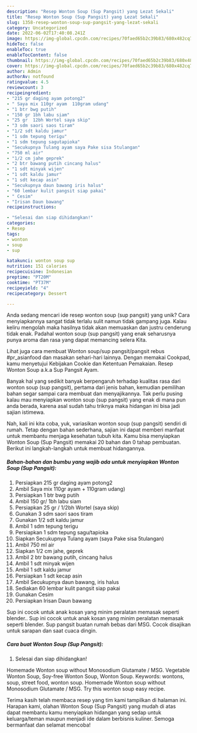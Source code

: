 ```yaml
---
description: "Resep Wonton Soup (Sup Pangsit) yang Lezat Sekali"
title: "Resep Wonton Soup (Sup Pangsit) yang Lezat Sekali"
slug: 1358-resep-wonton-soup-sup-pangsit-yang-lezat-sekali
category: Uncategorized
date: 2022-06-02T17:40:08.241Z
image: https://img-global.cpcdn.com/recipes/70faed65b2c39b83/680x482cq70/wonton-soup-sup-pangsit-foto-resep-utama.jpg
hideToc: false
enableToc: true
enableTocContent: false
thumbnail: https://img-global.cpcdn.com/recipes/70faed65b2c39b83/680x482cq70/wonton-soup-sup-pangsit-foto-resep-utama.jpg
cover: https://img-global.cpcdn.com/recipes/70faed65b2c39b83/680x482cq70/wonton-soup-sup-pangsit-foto-resep-utama.jpg
author: Admin
authorAv: notfound
ratingvalue: 4.5
reviewcount: 3
recipeingredient:
- "215 gr daging ayam potong2"
- " Saya mix 110gr ayam  110gram udang"
- "1 btr bwg putih"
- "150 gr 1bh labu siam"
- "25 gr  12bh Wortel saya skip"
- "3 sdm saori saos tiram"
- "1/2 sdt kaldu jamur"
- "1 sdm tepung terigu"
- "1 sdm tepung sagutapioka"
- "Secukupnya Tulang ayam saya Pake sisa 5tulangan"
- "750 ml air"
- "1/2 cm jahe geprek"
- "2 btr bawang putih cincang halus"
- "1 sdt minyak wijen"
- "1 sdt kaldu jamur"
- "1 sdt kecap asin"
- "Secukupnya daun bawang iris halus"
- "60 lembar kulit pangsit siap pakai"
- " Cesim"
- "Irisan Daun bawang"
recipeinstructions:

- "Selesai dan siap dihidangkan!"
categories:
- Resep
tags:
- wonton
- soup
- sup

katakunci: wonton soup sup 
nutrition: 151 calories
recipecuisine: Indonesian
preptime: "PT20M"
cooktime: "PT37M"
recipeyield: "4"
recipecategory: Dessert

---
```





Anda sedang mencari ide resep wonton soup (sup pangsit) yang unik? Cara menyiapkannya sangat tidak terlalu sulit namun tidak gampang juga. Kalau keliru mengolah maka hasilnya tidak akan memuaskan dan justru cenderung tidak enak. Padahal wonton soup (sup pangsit) yang enak seharusnya punya aroma dan rasa yang dapat memancing selera Kita.





Lihat juga cara membuat Wonton soup/sup pangsit/pangsit rebus #pr_asianfood dan masakan sehari-hari lainnya. Dengan memakai Cookpad, kamu menyetujui Kebijakan Cookie dan Ketentuan Pemakaian. Resep Wonton Soup a.k.a Sup Pangsit Ayam.

Banyak hal yang sedikit banyak berpengaruh terhadap kualitas rasa dari wonton soup (sup pangsit), pertama dari jenis bahan, kemudian pemilihan bahan segar sampai cara membuat dan menyajikannya. Tak perlu pusing kalau mau menyiapkan wonton soup (sup pangsit) yang enak di mana pun anda berada, karena asal sudah tahu triknya maka hidangan ini bisa jadi sajian istimewa.






Nah, kali ini kita coba, yuk, variasikan wonton soup (sup pangsit) sendiri di rumah. Tetap dengan bahan sederhana, sajian ini dapat memberi manfaat untuk membantu menjaga kesehatan tubuh kita. Kamu bisa menyiapkan Wonton Soup (Sup Pangsit) memakai 20 bahan dan 0 tahap pembuatan. Berikut ini langkah-langkah untuk membuat hidangannya.

<!--inarticleads1-->

##### Bahan-bahan dan bumbu yang wajib ada untuk menyiapkan Wonton Soup (Sup Pangsit):

1. Persiapkan 215 gr daging ayam potong2
1. Ambil  Saya mix 110gr ayam + 110gram udang)
1. Persiapkan 1 btr bwg putih
1. Ambil 150 gr/ 1bh labu siam
1. Persiapkan 25 gr / 1/2bh Wortel (saya skip)
1. Gunakan 3 sdm saori saos tiram
1. Gunakan 1/2 sdt kaldu jamur
1. Ambil 1 sdm tepung terigu
1. Persiapkan 1 sdm tepung sagu/tapioka
1. Siapkan Secukupnya Tulang ayam (saya Pake sisa 5tulangan)
1. Ambil 750 ml air
1. Siapkan 1/2 cm jahe, geprek
1. Ambil 2 btr bawang putih, cincang halus
1. Ambil 1 sdt minyak wijen
1. Ambil 1 sdt kaldu jamur
1. Persiapkan 1 sdt kecap asin
1. Ambil Secukupnya daun bawang, iris halus
1. Sediakan 60 lembar kulit pangsit siap pakai
1. Gunakan  Cesim
1. Persiapkan Irisan Daun bawang


Sup ini cocok untuk anak kosan yang minim peralatan memasak seperti blender.. Sup ini cocok untuk anak kosan yang minim peralatan memasak seperti blender. Sup pangsit buatan rumah bebas dari MSG. Cocok disajikan untuk sarapan dan saat cuaca dingin. 

<!--inarticleads2-->

##### Cara buat Wonton Soup (Sup Pangsit):


1. Selesai dan siap dihidangkan!

Homemade Wonton soup without Monosodium Glutamate / MSG. Vegetable Wonton Soup, Soy-free Wonton Soup, Wonton Soup. Keywords: wontons, soup, street food, wonton soup. Homemade Wonton soup without Monosodium Glutamate / MSG. Try this wonton soup easy recipe. 

Terima kasih telah membaca resep yang tim kami tampilkan di halaman ini. Harapan kami, olahan Wonton Soup (Sup Pangsit) yang mudah di atas dapat membantu kamu menyiapkan hidangan yang sedap untuk keluarga/teman maupun menjadi ide dalam berbisnis kuliner. Semoga bermanfaat dan selamat mencoba!
